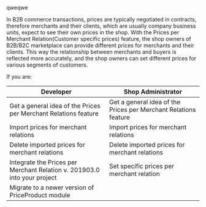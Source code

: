 qweqwe




In B2B commerce transactions, prices are typically negotiated in contracts, therefore merchants and their clients, which are usually company business units, expect to see their own prices in the shop. With the Prices per Merchant Relation(Customer specific prices) feature, the shop owners of B2B/B2C marketplace can provide different prices for merchants and their clients. This way the relationship between merchants and buyers is reflected more accurately, and the shop owners can set different prices for various segments of customers.

If you are:

| Developer|Shop Administrator|
| --- | --- |
|Get a general idea of the Prices per Merchant Relations feature | Get a general idea of the Prices per Merchant Relations feature |
| Import prices for merchant relations | Import prices for merchant relations |
| Delete imported prices for merchant relations | Delete imported prices for merchant relations |
| Integrate the Prices per Merchant Relation v. 201903.0 into your project | Set specific prices per merchant relation |
| Migrate to a newer version of PriceProduct module<br>  |

